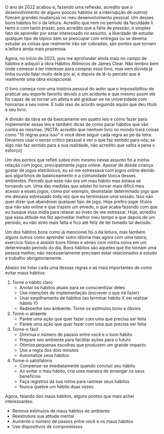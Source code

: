 O ano de 2022 acabou e, fazendo uma reflexão, acredito que o desenvolvimento de alguns poucos hábitos (e a interrupção de outros) fizeram grandes mudanças no meu desenvolvimento pessoal. Um desses bons hábitos foi o da leitura. Acredito que nem no período da faculdade li tanto e com tanto prazer, pois acredito que a falta de pressão, o simples fato de aprender por estar interessado no assunto, a liberdade de estudar qualquer tipo de tópico sem se preocupar com entregas ou se deveria estudar as coisas que realmente irão ser cobradas, são pontos que tornam a leitura ainda mais prazerosa.

Agora, no início de 2023, quis me aprofundar ainda mais no campo de hábitos e adiquiri a obra Hábitos Atômicos de James Clear. Não lembro bem onde comecei a ter interesse para comprar esse livro, mas sem dúvida já tinha ouvido falar muito dele por aí, e depois de lê-lo percebi que é realmente uma obra excepcional.

O livro começa com uma história pessoal do autor que o impossibilitou de praticar seu esporte favorito devido a um acidente e que mesmo assim ele foi capaz de se tornar um atleta e até graduar-se na universidade com honrarias a seu nome. E tudo isso de acordo seguindo aquilo que deu título a seu livro.

A divisão da obra se dá basicamente em quatro leis e como fazer para implementar essas leis e também dicas de como parar hábitos que vão contra as mesmas. [NOTA: acredito que nenhum livro no mundo trará coisas como "10 regras para isso" e você deve seguir cada regra ao pé da letra. Devemos usar o senso crítico pessoal e ver o que faz sentido para nós; se algo não faz sentido para a sua realidade, não acredito que valha a pena o esforço]

Um dos pontos que refleti sobre mim mesmo nesse assunto foi a minha relação com jogos, principalmente jogos online. Apesar de desde criança gostar de jogos eletrônicos, eu só me estressava com jogos online devido aos algoritmos de balanceamento e a comunidade tóxica desses ambientes. Percebi que esse não era um mau hábito mas estava se tornando um. Uma das medidas que adotei foi tornar mais difícil meu acesso a esses jogos, como por exemplo, desinstalar determinado jogo que me deixava estressado toda vez que eu terminasse uma sessão. Isso não quer dizer que abandonei qualquer tipo de jogo. Hoje prefiro jogar títulos qua não são online e que trazem um enredo, o que acaba fazendo com que eu busque essa mídia para relaxar ao invés de me estressar. Hoje, acredito que essa atitude me fez aproveitar melhor meu tempo e que depois de um período, eu não sinto mais falta e fico até feliz de ter tomado tal decisão.

Um dos hábitos bons como já mencionei foi o da leitura, mas também alguns outros como aprender outro idioma mas agora com uma tutora, exercício físico e assistir bons filmes e séries com minha noiva em um determinado período do dia. Bons hábitos são aqueles que lhe tornam uma pessoa melhor, não necessariamente precisam estar relacionados a estudo e trabalho obrigatoriamente.

Abaixo irei listar cada uma dessas regras e as mais importantes de como evitar maus hábitos:

1. Torne o hábito claro
   - Anotar os hábitos atuais para se conscientizar deles
   - Use intenções de implementação (escrever o que irá fazer)
   - Usar empilhamento de hábitos (ao terminar hábito X irei realizar hábito Y)
   - Redesenhe seu ambiente. Torne os estímulos bons e óbvios
2. Torne-o atraente
   - Pareie uma ação que quer fazer com uma que precisa ser feita
   - Pareie uma ação que quer fazer com uma que precisa ser feita
3. Torne-o fácil
    - Diminua o número de passos entre você e o bom hábito
    - Prepare seu ambiente para facilitar ações para o futuro
    - Otimize pequenas escolhas que produzem um grande impacto
    - Use a regra dos dois minutos
    - Automatize seus hábitos
4. Torne-o satisfatório
	- Compense-se imediatamente quando concluir seu hábito
	- Ao evitar o mau hábito, crie uma maneira de enxergar os seus benefícios
	- Faça registros da sua rotina para rastrear seus hábitos
	- Nunca quebre um hábito duas vezes

Agora, falando dos maus hábitos, alguns pontos que mais achei interessantes:
- Remova estimulos de maus hábitos do ambiente
- Reestruture sua atitude mental
- Aumente o número de passos entre você e os maus hábitos
- Use dispositivos de compromissos
    
